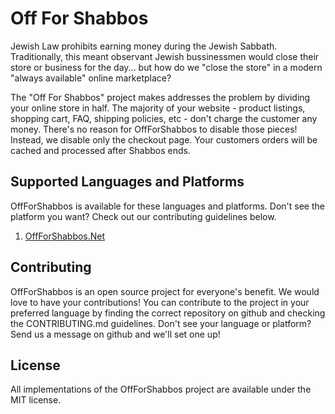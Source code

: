 # Off For Shabbos

Jewish Law prohibits earning money during the Jewish Sabbath. Traditionally, this meant observant Jewish bussinessmen would close their store or business for the day... but how do we "close the store" in a modern "always available" online marketplace?

The "Off For Shabbos" project makes addresses the problem by dividing your online store in half. The majority of your website - product listings, shopping cart, FAQ, shipping policies, etc - don't charge the customer any money. There's no reason for OffForShabbos to disable those pieces! Instead, we disable only the checkout page. Your customers orders will be cached and processed after Shabbos ends.

## Supported Languages and Platforms

OffForShabbos is available for these languages and platforms.  Don't see the platform you want?  Check out our contributing guidelines below.

1. [OffForShabbos.Net](https://github.com/OffForShabbos/OffForShabbos.Net)

## Contributing

OffForShabbos is an open source project for everyone's benefit.  We would love to have your contributions!  You can contribute to the project in your preferred language by finding the correct repository on github and checking the CONTRIBUTING.md guidelines.  Don't see your language or platform?  Send us a message on github and we'll set one up!

## License

All implementations of the OffForShabbos project are available under the MIT license.